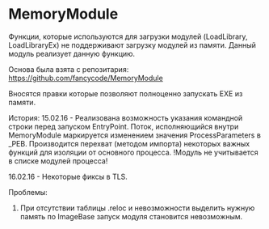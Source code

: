 MemoryModule
============

Функции, которые используются для загрузки модулей (LoadLibrary, LoadLibraryEx) не поддерживают загрузку модулей из памяти.
Данный модуль реализует данную функцию.

Основа была взята с репозитария: https://github.com/fancycode/MemoryModule

Вносятся правки которые позволяют полноценно запускать EXE из памяти.

История:
15.02.16 - Реализована возможность указания командной строки перед запуском EntryPoint.
Поток, исполняющийся внутри MemoryModule маркируется изменением значения ProcessParameters в _PEB.
Производится перехват (методом импорта) некоторых важных функций для изоляции от основного процесса.
!Модуль не учитывается в списке модулей процесса!

16.02.16 - Некоторые фиксы в TLS.

Проблемы:
1. При отсутствии таблицы .reloc и невозможности выделить нужную память по ImageBase запуск модуля становится невозможным.
